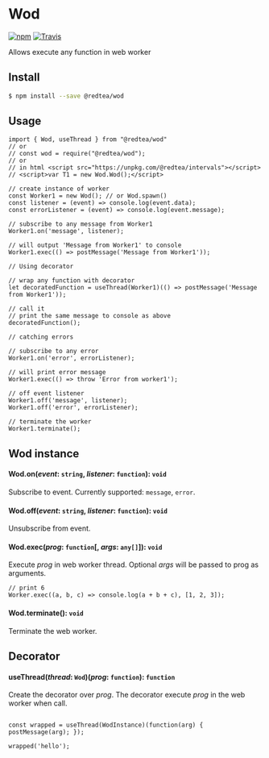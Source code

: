 # Wod

[![npm](https://img.shields.io/npm/v/@redtea/wod.svg)](https://www.npmjs.com/package/@redtea/wod)
[![Travis](https://img.shields.io/travis/org-redtea/wod.svg)](https://travis-ci.org/org-redtea/wod)

Allows execute any function in web worker

## Install
```bash
$ npm install --save @redtea/wod
```

## Usage
```JS
import { Wod, useThread } from "@redtea/wod"
// or
// const wod = require("@redtea/wod");
// or
// in html <script src="https://unpkg.com/@redtea/intervals"></script>
// <script>var T1 = new Wod.Wod();</script>

// create instance of worker
const Worker1 = new Wod(); // or Wod.spawn()
const listener = (event) => console.log(event.data);
const errorListener = (event) => console.log(event.message);

// subscribe to any message from Worker1
Worker1.on('message', listener);

// will output 'Message from Worker1' to console
Worker1.exec(() => postMessage('Message from Worker1'));

// Using decorator

// wrap any function with decorator
let decoratedFunction = useThread(Worker1)(() => postMessage('Message from Worker1'));

// call it
// print the same message to console as above
decoratedFunction();

// catching errors

// subscribe to any error
Worker1.on('error', errorListener);

// will print error message
Worker1.exec(() => throw 'Error from worker1');

// off event listener
Worker1.off('message', listener);
Worker1.off('error', errorListener);

// terminate the worker
Worker1.terminate();
```

## Wod instance

#### Wod.on(*event*: `string`, *listener*: `function`): `void`

Subscribe to event. Currently supported: `message`, `error`.

#### Wod.off(*event*: `string`, *listener*: `function`): `void`

Unsubscribe from event.

#### Wod.exec(*prog*: `function`[, *args*: `any[]`]): `void`

Execute *prog* in web worker thread. Optional *args* will be passed to prog as arguments.
```JS
// print 6
Worker.exec((a, b, c) => console.log(a + b + c), [1, 2, 3]);
```

#### Wod.terminate(): `void`

Terminate the web worker.


## Decorator

#### useThread(*thread*: `Wod`)(*prog*: `function`): `function`

Create the decorator over *prog*. The decorator execute *prog* in the web worker when call.

```JS

const wrapped = useThread(WodInstance)(function(arg) { postMessage(arg); });

wrapped('hello');
```
